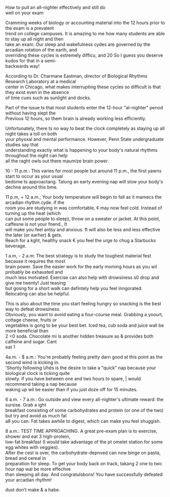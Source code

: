 How to pull an all-nighter effectively and still do\
well on your exam

Cramming weeks of biology or accounting material into the 12 hours prior to the exam is a prevalent\
trend on college campuses. It is amazing to me how many students are able to stay up all night and then\
take an exam. Our sleep and wakefulness cydes are governed by the arcadian rotation of the earth, and\
overriding these cycles is extremely difficu, and 20 So I guess you deserve kudos for that in a semi-\
backwards way!

According to Dr. Charmane Eastman, director of Biological Rhythms Research Laboratory at a medical\
center in Chicago, what makes interrupting these cycles so difficult is that they exist even in the absence\
of time cues such as sunlight and docks.

Part of the issue ts that most students enter the 12-hour "al-nighter" penod without having slept the\
Previous 12 hours, so them brain is already working less efficiently.

Unfortunately, there ts no way to beat the clock completely as staying up all night takes a toll on both\
your physxal and mental performance. However, Penn State undergraduate studies say that\
understanding exactiy what is happening to your body's natural rhythms throughout the night can help\
all the raght owls out there maumize brain power.

10 - 11 p.m.: This varies for most people but around 11 p.m., the first yawns start to occur as your usual\
bedome ts approactang. Talung an earty evening nap will slow your body's dechne around this bme.

11 p.m, + 12 a.m.; Your body temperature will begin to fall as it mamecs the arcadian rhythm cyde. if the\
room you are studying in was comfortable, ¢ may now feel cold. Instead of turning up the heat (which\
can put some people to sleep), throw on a sweater or jacket. At this point, caffesne is not your fnend., It\
will make you feel antsy and anxious. ft will also be less and less effective the later (or earher) & gets.\
Reach for a kght, healthy snack € you feel the urge to chug a Starbucks beverage.

1 a.m, - 2 a.m: The best strategy is to study the toughest material fest because it requires the most\
brain power. Save the easier work for the early moming hours as you wil probably be exhausted and\
much less motvated. Exercise can also help with drowsiness s0 drop and give me twenty! Just teasing\
but gosng for a short walk can defintely help you feel inngorated. Relocating can also be helpful.

This is also about the time you start feeling hungry so snacking is the best way to defeat drowsiness.\
Obviously, you want to avoid eating a four-course meal. Grabbing a yoourt, cottage cheese, fruits or\
vegetables is gong to be your best bet. Iced tea, cub soda and juice wall be more beneficial than\
2 <0 soda. Chocolate mi is another hidden treasure as & provides both caffeine and sugar. Cant\
eat 1

4a.m. - $ a.m.: You're probably feeling pretty darn good at this point as the second wind is kicking in.\
'Shortly following Uhés is the desire to take a "quick" nap because your biological clock is ticking quite\
slowty. if you have between one and two hours to spare, | would recommend taking a nap because\
waking up wil be easier than if you just doze off for 15 minutes.

6 a.m. - 7 a.m.: Go outside and view every all-nighter's ultimate reward: the sursise. Grab a ight\
breakfast consisting of some carbohydrates and protein (or one of the two) but try and avoid as much fat\
a8 you can. Fat takes awhile to digest, which can make you feel shuggish.

8 a.m.: TEST TIME APPROACHING. A great pre-exam plan is to exercise, shower and eat 3 high-protein,\
low-fat breakfast (I would take advantage of the pt omelet station for some egg whites with veggies).\
After the cest is over, the carbohydrate-depnved can now binge on pasta, bread and cereal in\
preparation for sleep. To get your body back on track, takang 2 one to two hour nap wal be more effechve\
than sleeping all day. And congratulsbons! You have successfully defeated your arcadian rhythm!

dust don't make & a habe.
